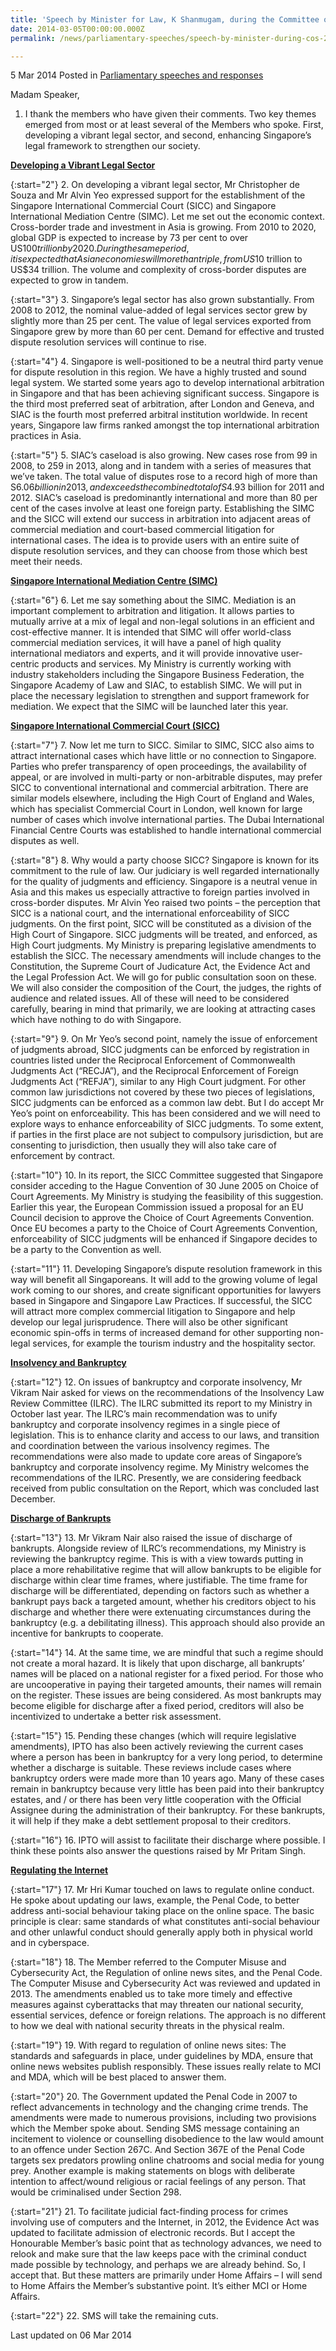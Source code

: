 ```yaml
---
title: 'Speech by Minister for Law, K Shanmugam, during the Committee of Supply Debate 2014'
date: 2014-03-05T00:00:00.000Z
permalink: /news/parliamentary-speeches/speech-by-minister-during-cos-2014

---
```




5 Mar 2014 Posted in [Parliamentary speeches and responses](/news/parliamentary-speeches)

Madam Speaker,

1. I thank the members who have given their comments. Two key themes emerged from most or at least several of the Members who spoke. First, developing a vibrant legal sector, and second, enhancing Singapore’s legal framework to strengthen our society. 


**<u>Developing a Vibrant Legal Sector</u>**
<br>  

{:start="2"}
2. On developing a vibrant legal sector, Mr Christopher de Souza and Mr Alvin Yeo expressed support for the establishment of the Singapore International Commercial Court (SICC) and Singapore International Mediation Centre (SIMC). Let me set out the economic context. Cross-border trade and investment in Asia is growing. From 2010 to 2020, global GDP is expected to increase by 73 per cent to over US$100 trillion by 2020. During the same period, it is expected that Asian economies will more than triple, from US$10 trillion to US$34 trillion. The volume and complexity of cross-border disputes are expected to grow in tandem. 

{:start="3"}
3. Singapore’s legal sector has also grown substantially. From 2008 to 2012, the nominal value-added of legal services sector grew by slightly more than 25 per cent. The value of legal services exported from Singapore grew by more than 60 per cent. Demand for effective and trusted dispute resolution services will continue to rise. 

{:start="4"}
4. Singapore is well-positioned to be a neutral third party venue for dispute resolution in this region. We have a highly trusted and sound legal system. We started some years ago to develop international arbitration in Singapore and that has been achieving significant success. Singapore is the third most preferred seat of arbitration, after London and Geneva, and SIAC is the fourth most preferred arbitral institution worldwide. In recent years, Singapore law firms ranked amongst the top international arbitration practices in Asia.

{:start="5"}
5. SIAC’s caseload is also growing. New cases rose from 99 in 2008, to 259 in 2013, along and in tandem with a series of measures that we’ve taken. The total value of disputes rose to a record high of more than S$6.06 billion in 2013, and exceeds the combined total of S$4.93 billion for 2011 and 2012. SIAC’s caseload is predominantly international and more than 80 per cent of the cases involve at least one foreign party. Establishing the SIMC and the SICC will extend our success in arbitration into adjacent areas of commercial mediation and court-based commercial litigation for international cases. The idea is to provide users with an entire suite of dispute resolution services, and they can choose from those which best meet their needs.



**<u>Singapore International Mediation Centre (SIMC)</u>**

{:start="6"}
6. Let me say something about the SIMC. Mediation is an important complement to arbitration and litigation. It allows parties to mutually arrive at a mix of legal and non-legal solutions in an efficient and cost-effective manner. It is intended that SIMC will offer world-class commercial mediation services, it will have a panel of high quality international mediators and experts, and it will provide innovative user-centric products and services. My Ministry is currently working with industry stakeholders including the Singapore Business Federation, the Singapore Academy of Law and SIAC, to establish SIMC. We will put in place the necessary legislation to strengthen and support framework for mediation. We expect that the SIMC will be launched later this year.

**<u>Singapore International Commercial Court (SICC)</u>**

{:start="7"}
7. Now let me turn to SICC. Similar to SIMC, SICC also aims to attract international cases which have little or no connection to Singapore. Parties who prefer transparency of open proceedings, the availability of appeal, or are involved in multi-party or non-arbitrable disputes, may prefer SICC to conventional international and commercial arbitration. There are similar models elsewhere, including the High Court of England and Wales, which has specialist Commercial Court in London, well known for large number of cases which involve international parties. The Dubai International Financial Centre Courts was established to handle international commercial disputes as well.

{:start="8"}
8. Why would a party choose SICC? Singapore is known for its commitment to the rule of law. Our judiciary is well regarded internationally for the quality of judgments and efficiency. Singapore is a neutral venue in Asia and this makes us especially attractive to foreign parties involved in cross-border disputes. Mr Alvin Yeo raised two points – the perception that SICC is a national court, and the international enforceability of SICC judgments. On the first point, SICC will be constituted as a division of the High Court of Singapore. SICC judgments will be treated, and enforced, as High Court judgments. My Ministry is preparing legislative amendments to establish the SICC. The necessary amendments will include changes to the Constitution, the Supreme Court of Judicature Act, the Evidence Act and the Legal Profession Act. We will go for public consultation soon on these. We will also consider the composition of the Court, the judges, the rights of audience and related issues. All of these will need to be considered carefully, bearing in mind that primarily, we are looking at attracting cases which have nothing to do with Singapore.

{:start="9"}
9. On Mr Yeo’s second point, namely the issue of enforcement of judgments abroad, SICC judgments can be enforced by registration in countries listed under the Reciprocal Enforcement of Commonwealth Judgments Act (“RECJA”), and the Reciprocal Enforcement of Foreign Judgments Act (“REFJA”), similar to any High Court judgment. For other common law jurisdictions not covered by these two pieces of legislations, SICC judgments can be enforced as a common law debt. But I do accept Mr Yeo’s point on enforceability. This has been considered and we will need to explore ways to enhance enforceability of SICC judgments. To some extent, if parties in the first place are not subject to compulsory jurisdiction, but are consenting to jurisdiction, then usually they will also take care of enforcement by contract.

{:start="10"}
10. In its report, the SICC Committee suggested that Singapore consider acceding to the Hague Convention of 30 June 2005 on Choice of Court Agreements. My Ministry is studying the feasibility of this suggestion. Earlier this year, the European Commission issued a proposal for an EU Council decision to approve the Choice of Court Agreements Convention. Once EU becomes a party to the Choice of Court Agreements Convention, enforceability of SICC judgments will be enhanced if Singapore decides to be a party to the Convention as well.

{:start="11"}
11. Developing Singapore’s dispute resolution framework in this way will benefit all Singaporeans. It will add to the growing volume of legal work coming to our shores, and create significant opportunities for lawyers based in Singapore and Singapore Law Practices. If successful, the SICC will attract more complex commercial litigation to Singapore and help develop our legal jurisprudence. There will also be other significant economic spin-offs in terms of increased demand for other supporting non-legal services, for example the tourism industry and the hospitality sector.

**<u>Insolvency and Bankruptcy</u>**

{:start="12"}
12. On issues of bankruptcy and corporate insolvency, Mr Vikram Nair asked for views on the recommendations of the Insolvency Law Review Committee (ILRC). The ILRC submitted its report to my Ministry in October last year. The ILRC’s main recommendation was to unify bankruptcy and corporate insolvency regimes in a single piece of legislation. This is to enhance clarity and access to our laws, and transition and coordination between the various insolvency regimes. The recommendations were also made to update core areas of Singapore’s bankruptcy and corporate insolvency regime. My Ministry welcomes the recommendations of the ILRC. Presently, we are considering feedback received from public consultation on the Report, which was concluded last December.

**<u>Discharge of Bankrupts</u>**  

{:start="13"}
13. Mr Vikram Nair also raised the issue of discharge of bankrupts. Alongside review of ILRC’s recommendations, my Ministry is reviewing the bankruptcy regime. This is with a view towards putting in place a more rehabilitative regime that will allow bankrupts to be eligible for discharge within clear time frames, where justifiable. The time frame for discharge will be differentiated, depending on factors such as whether a bankrupt pays back a targeted amount, whether his creditors object to his discharge and whether there were extenuating circumstances during the bankruptcy (e.g. a debilitating illness). This approach should also provide an incentive for bankrupts to cooperate.

{:start="14"}
14. At the same time, we are mindful that such a regime should not create a moral hazard.  It is likely that upon discharge, all bankrupts’ names will be placed on a national register for a fixed period.  For those who are uncooperative in paying their targeted amounts, their names will remain on the register.  These issues are being considered. As most bankrupts may become eligible for discharge after a fixed period, creditors will also be incentivized to undertake a better risk assessment.

{:start="15"}
15. Pending these changes (which will require legislative amendments), IPTO has also been actively reviewing the current cases where a person has been in bankruptcy for a very long period, to determine whether a discharge is suitable.  These reviews include cases where bankruptcy orders were made more than 10 years ago.  Many of these cases remain in bankruptcy because very little has been paid into their bankruptcy estates, and / or there has been very little cooperation with the Official Assignee during the administration of their bankruptcy. For these bankrupts, it will help if they make a debt settlement proposal to their creditors.

{:start="16"}
16. IPTO will assist to facilitate their discharge where possible. I think these points also answer the questions raised by Mr Pritam Singh.


**<u>Regulating the Internet</u>**


{:start="17"}
17. Mr Hri Kumar touched on laws to regulate online conduct. He spoke about updating our laws, example, the Penal Code, to better address anti-social behaviour taking place on the online space. The basic principle is clear: same standards of what constitutes anti-social behaviour and other unlawful conduct should generally apply both in physical world and in cyberspace.


{:start="18"}
18. The Member referred to the Computer Misuse and Cybersecurity Act, the Regulation of online news sites, and the Penal Code. The Computer Misuse and Cybersecurity Act was reviewed and updated in 2013. The amendments enabled us to take more timely and effective measures against cyberattacks that may threaten our national security, essential services, defence or foreign relations. The approach is no different to how we deal with national security threats in the physical realm.


{:start="19"}
19. With regard to regulation of online news sites: The standards and safeguards in place, under guidelines by MDA, ensure that online news websites publish responsibly. These issues really relate to MCI and MDA, which will be best placed to answer them.


{:start="20"}
20. The Government updated the Penal Code in 2007 to reflect advancements in technology and the changing crime trends. The amendments were made to numerous provisions, including two provisions which the Member spoke about. Sending SMS message containing an incitement to violence or counselling disobedience to the law would amount to an offence under Section 267C. And Section 367E of the Penal Code targets sex predators prowling online chatrooms and social media for young prey. Another example is making statements on blogs with deliberate intention to affect/wound religious or racial feelings of any person. That would be criminalised under Section 298.


{:start="21"}
21. To facilitate judicial fact-finding process for crimes involving use of computers and the Internet, in 2012, the Evidence Act was updated to facilitate admission of electronic records. But I accept the Honourable Member’s basic point that as technology advances, we need to relook and make sure that the law keeps pace with the criminal conduct made possible by technology, and perhaps we are already behind. So, I accept that. But these matters are primarily under Home Affairs – I will send to Home Affairs the Member’s substantive point. It’s either MCI or Home Affairs.


{:start="22"}
22. SMS will take the remaining cuts.


<p class="right-side-updated">Last updated on 06 Mar 2014</p> 
